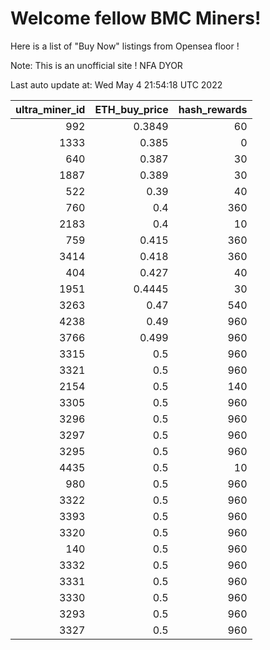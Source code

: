 # Welcome fellow BMC Miners!
Here is a list of "Buy Now" listings from Opensea floor !

Note: This is an unofficial site ! NFA DYOR


Last auto update at: Wed May  4 21:54:18 UTC 2022


|   ultra_miner_id |   ETH_buy_price |   hash_rewards |
|-----------------:|----------------:|---------------:|
|              992 |          0.3849 |             60 |
|             1333 |          0.385  |              0 |
|              640 |          0.387  |             30 |
|             1887 |          0.389  |             30 |
|              522 |          0.39   |             40 |
|              760 |          0.4    |            360 |
|             2183 |          0.4    |             10 |
|              759 |          0.415  |            360 |
|             3414 |          0.418  |            360 |
|              404 |          0.427  |             40 |
|             1951 |          0.4445 |             30 |
|             3263 |          0.47   |            540 |
|             4238 |          0.49   |            960 |
|             3766 |          0.499  |            960 |
|             3315 |          0.5    |            960 |
|             3321 |          0.5    |            960 |
|             2154 |          0.5    |            140 |
|             3305 |          0.5    |            960 |
|             3296 |          0.5    |            960 |
|             3297 |          0.5    |            960 |
|             3295 |          0.5    |            960 |
|             4435 |          0.5    |             10 |
|              980 |          0.5    |            960 |
|             3322 |          0.5    |            960 |
|             3393 |          0.5    |            960 |
|             3320 |          0.5    |            960 |
|              140 |          0.5    |            960 |
|             3332 |          0.5    |            960 |
|             3331 |          0.5    |            960 |
|             3330 |          0.5    |            960 |
|             3293 |          0.5    |            960 |
|             3327 |          0.5    |            960 |